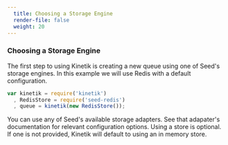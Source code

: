 ```yaml
---
  title: Choosing a Storage Engine
  render-file: false
  weight: 20
---
```


### Choosing a Storage Engine

The first step to using Kinetik is creating a new queue using one of Seed's storage engines.
In this example we will use Redis with a default configuration.

```javascript
var kinetik = require('kinetik')
  , RedisStore = require('seed-redis')
  , queue = kinetik(new RedisStore());
```

You can use any of Seed's available storage adapters. See that adapater's documentation 
for relevant configuration options. Using a store is optional. If one is not provided, 
Kinetik will default to using an in memory store.

